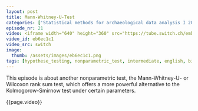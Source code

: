 ```yaml
---
layout: post
title: Mann-Whitney-U-Test
categories: ['Statistical methods for archaeological data analysis I 2019']
episode_nr: 21
video: <iframe width="640" height="360" src="https://tube.switch.ch/embed/eb6ec1c1" frameborder="0" webkitallowfullscreen mozallowfullscreen allowfullscreen></iframe>
video_id: eb6ec1c1
video_src: switch
image:
  thumb: /assets/images/eb6ec1c1.png
tags: [hypothese_testing, nonparametric_test, intermediate, english, bivariate]
---
```


This episode is about another nonparametric test, the Mann-Whitney-U- or Wilcoxon rank sum test, which offers a more powerful alternative to the Kolmogorow-Smirnow test under certain parameters.
<!--more-->
{{page.video}}
